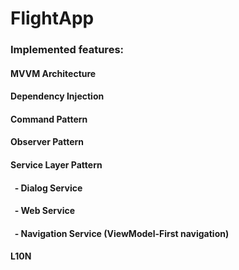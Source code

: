 # FlightApp

### Implemented features:

#### MVVM Architecture
#### Dependency Injection
#### Command Pattern
#### Observer Pattern
#### Service Layer Pattern
#### $~$ - Dialog Service
#### $~$ - Web Service
#### $~$ - Navigation Service (ViewModel-First navigation)
#### L10N
